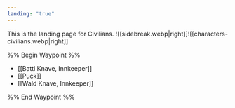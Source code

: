 ```yaml
---
landing: "true"
---
```

This is the landing page for Civilians.
![[sidebreak.webp|right]]![[characters-civilians.webp|right]]

%% Begin Waypoint %%
- [[Batti Knave, Innkeeper]]
- [[Puck]]
- [[Wald Knave, Innkeeper]]

%% End Waypoint %%